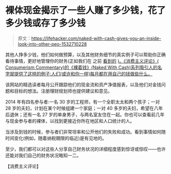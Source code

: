 # 裸体现金揭示了一些人赚了多少钱，花了多少钱或存了多少钱

> 原文：<https://lifehacker.com/naked-with-cash-gives-you-an-inside-look-into-other-peo-1532710228>

其他人挣多少钱，他们如何做预算，以及其他财务细节的真实例子可以帮助你正确看待事情，更好地管理你的财务(正如我们在 之前 [看到的](https://lifehacker.com/three-people-three-salaries-how-they-spend-and-save-1509314956) [)。《消费主义评论》( Consumerism Commentary)的《裸着钱》(Naked With Cash)系列吸引人的名字就提供了这样的例子:人们(或许和你一样)每月都在用自己的钱做些什么。](http://lifehacker.com/4-dual-income-families-how-they-spend-and-save-1458698835)



该网站的精选读者每月公开跟踪他们的现金流和资产净值报表，以及他们对金钱问题和目标的想法。注册理财规划师也提供建议和意见。

2014 年有四名参与者:一名 30 岁的工程师，有一个全职太太和两个孩子；一对 28 岁的夫妇，计划在某个时候组建一个家庭；一对 40 多岁的夫妇，希望在八年后退休；还有一名 27 岁的单身男子，与两名室友住在一起。你也可以查看前几年与现金参与者的裸体，以找到更接近你所在地区和人口统计的人。

当涉及到钱的时候，参与者们非常坦率和公开他们的失败和成功。看到事情如何随时间变化(例如，随着纳税期限的临近)是有见地的。

至少，我们都可以对这些人分享自己财务状况的详细程度感到惊讶或惊叹——也许还能对我们自己的财务状况略知一二。

【消费主义评论】